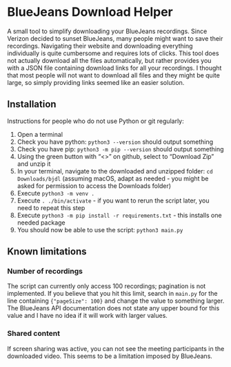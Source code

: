 # BlueJeans Download Helper
 A small tool to simplify downloading your BlueJeans recordings.
 Since Verizon decided to sunset BlueJeans, many people might want to save their recordings. Navigating their website
 and downloading everything individually is quite cumbersome and requires lots of clicks.
 This tool does not actually download all the files automatically, but rather provides you with a JSON file containing
 download links for all your recordings. I thought that most people will not want to download all files and they might
 be quite large, so simply providing links seemed like an easier solution.
 
## Installation
Instructions for people who do not use Python or git regularly:
1. Open a terminal
1. Check you have python: `python3 --version` should output something
1. Check you have pip: `python3 -m pip --version` should output something
1. Using the green button with “<>” on github, select to “Download Zip” and unzip it
1. In your terminal, navigate to the downloaded and unzipped folder: `cd Downloads/bjdl` (assuming macOS, adapt as needed - you might be asked for permission to access the Downloads folder)
1. Execute `python3 -m venv .`
2. Execute `. ./bin/activate` - if you want to rerun the script later, you need to repeat this step
1. Execute `python3 -m pip install -r requirements.txt` - this installs one needed package
1. You should now be able to use the script: `python3 main.py`

## Known limitations
### Number of recordings
The script can currently only access 100 recordings; pagination is not implemented. If you believe that you hit this limit,
search in `main.py` for the line containing `{"pageSize": 100}` and change the value to something
larger. The BlueJeans API documentation does not state any upper bound for this value and I have no idea if it will work
with larger values.
### Shared content
If screen sharing was active, you can not see the meeting participants in the downloaded video. This seems to be a limitation imposed by BlueJeans.